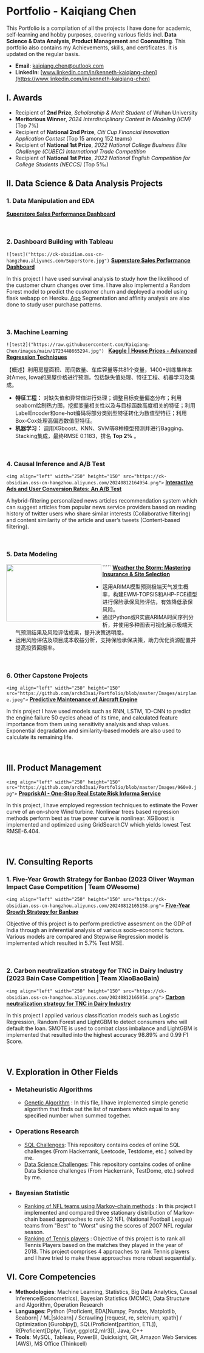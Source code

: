 # Portfolio - Kaiqiang Chen

This Portfolio is a compilation of all the projects I have done for academic, self-learning and hobby purposes, covering various fields incl. **Data Science & Data Analysis**, **Product Management** and **Coonsulting**. This portfolio also contains my Achievements, skills, and certificates. It is updated on the regular basis.

- **Email**: [kaiqiang.chen@outlook.com](kaiqiang.chen@outlook.com)
- **LinkedIn**: [www.linkedin.com/in/kenneth-kaiqiang-chen](https://www.linkedin.com/in/kenneth-kaiqiang-chen)

## I. Awards

- Recipient of **2nd Prize**, *Scholarahip & Merit Student* of Wuhan University
- **Meritorious Winner**, *2024 Interdisciplinary Contest In Modeling (ICM)* (Top 7%)
- Recipient of **National 2nd Prize**, *Citi Cup Financial Innovation Application Contest* (Top 15 among 152 teams)
- Recipient of **National 1st Prize**, *2022 National College Business Elite Challenge (CUBEC) International Trade Competition*
- Recipient of **National 1st Prize**, *2022 National English Competition for College Students (NECCS)* (Top 5‰)

## II. Data Science & Data Analysis Projects

### 1. Data Manipulation and EDA

**[Superstore Sales Performance Dashboard](https://public.tableau.com/views/SalesPerformanceDashboard_17224722585070/sheet0?:language=zh-CN&:sid=&:redirect=auth&:display_count=n&:origin=viz_share_link "Lick to open the dashboard website")**

<br />

### 2. Dashboard Building with Tableau

`![test]("https://ck-obsidian.oss-cn-hangzhou.aliyuncs.com/Superstore.jpg")` **[Superstore Sales Performance Dashboard](https://public.tableau.com/views/SalesPerformanceDashboard_17224722585070/sheet0?:language=zh-CN&:sid=&:redirect=auth&:display_count=n&:origin=viz_share_link "Lick to open the dashboard website")**

In this project I have used survival analysis to study how the likelihood of the customer churn changes over time. I have also implementd a Random Forest model to predict the customer churn and deployed a model using flask webapp on Heroku. [App](https://churn-prediction-app.herokuapp.com/)
Segmentation and affinity analysis are also done to study user purchase patterns.

<br />

### 3. Machine Learning

`![test2]("https://raw.githubusercontent.com/Kaiqiang-Chen/images/main/1723448665294.jpg") ` **[Kaggle | House Prices - Advanced Regression Techniques](https://github.com/Kaiqiang-Chen/Portfolio/blob/878769faa1fef4dae7661c2e0ee516bfa9f0ebd7/Data%20Science%20%26%20Data%20Analysis/Dashboard%20Building%20with%20Tableau/Readme_Dashboard.md)**

【概述】利用房屋面积、房间数量、车库容量等共81个变量，1400+训练集样本对Ames, Iowa的房屋价格进行预测，包括缺失值处理、特征工程、机器学习及集成。

* **特征工程：** 对缺失值和异常值进行处理；调整目标变量偏态分布；利用seaborn绘制热力图，挖掘变量相关性以及与目标函数高度相关的特征；利用LabelEncoder和one-hot编码将部分类别型特征转化为数值型特征；利用Box-Cox处理高偏态数值型特征。
* **机器学习：** 调用XGboost、KNN、SVM等8种模型预测并进行Bagging、Stacking集成，最终RMSE 0.1183，排名 **Top 2%** 。

<br />

### 4. Causal Inference and A/B Test

`<img align="left" width="250" height="150" src="https://ck-obsidian.oss-cn-hangzhou.aliyuncs.com/20240812164954.png">` **[Interactive Ads and User Conversion Rates: An A/B Test](https://github.com/archd3sai/News-Articles-Recommendation)**

A hybrid-filtering personalized news articles recommendation system which can suggest articles from popular news service providers based on reading history of twitter users who share similar interests (Collaborative filtering) and content similarity of the article and user’s tweets (Content-based filtering).

<br />

### 5. Data Modeling

``<img align="left" width="250" height="150" src="https://ck-obsidian.oss-cn-hangzhou.aliyuncs.com/20240812164338.png">```  **[Weather the Storm: Mastering Insurance &amp; Site Selection](https://github.com/archd3sai/News-Articles-Recommendation)**

* 运用ARIMA模型预测极端天气发生概率，构建EWM-TOPSIS和AHP-FCE模型进行保险承保风险评估，有效降低承保风险。
* 通过Python或R实施ARIMA时间序列分析，并使用多种图表可视化展示极端天气预测结果及风险评估成果，提升决策透明度。
* 运用风险评估及项目成本收益分析，支持保险承保决策，助力优化资源配置并提高投资回报率。

<br />

### 6. Other Capstone Projects

`<img align="left" width="250" height="150" src="https://github.com/archd3sai/Portfolio/blob/master/Images/airplane.jpeg">` **[Predictive Maintenance of Aircraft Engine](https://github.com/archd3sai/Predictive-Maintenance-of-Aircraft-Engine)**

In this project I have used models such as RNN, LSTM, 1D-CNN to predict the engine failure 50 cycles ahead of its time, and calculated feature importance from them using sensitivity analysis and shap values. Exponential degradation and similarity-based models are also used to calculate its remaining life.

<br />

## III. Product Management

`<img align="left" width="250" height="150" src="https://github.com/archd3sai/Portfolio/blob/master/Images/960x0.jpg">` **[PropriskAI - One-Stop Real Estate Risk Informa Service](https://github.com/archd3sai/Wind-Turbine-Power-Curve-Estimation)**

In this project, I have employed regression techniques to estimate the Power curve of an on-shore Wind turbine. Nonlinear trees based regression methods perform best as true power curve is nonlinear. XGBoost is implemented and optimized using GridSearchCV which yields lowest Test RMSE-6.404.

<br />

## IV. Consulting Reports

### 1. Five-Year Growth Strategy for Banbao (2023 Oliver Wayman Impact Case Competition | Team OWesome)

`<img align="left" width="250" height="150" src="https://ck-obsidian.oss-cn-hangzhou.aliyuncs.com/20240812165158.png">` **[Five-Year Growth Strategy for Banbao](https://github.com/archd3sai/Predicting-GDP-of-India)**

Objective of this project is to perform predictive assesment on the GDP of India through an inferential analysis of various socio-economic factors. Various models are compared and Stepwise Regression model is implemented which resulted in 5.7% Test MSE.

<br />

### 2. Carbon neutralization strategy for TNC in Dairy Industry (2023 Bain Case Competition | Team XiaoBaoBain)

`<img align="left" width="250" height="150" src="https://ck-obsidian.oss-cn-hangzhou.aliyuncs.com/20240812165054.png">` **[Carbon neutralization strategy for TNC in Dairy Industry](https://github.com/archd3sai/Predicting-GDP-of-India)**

In this project I applied various classification models such as Logistic Regression, Random Forest and LightGBM to detect consumers who will default the loan. SMOTE is used to combat class imbalance and LightGBM is implemented that resulted into the highest accuracy 98.89% and 0.99 F1 Score.

<br />

## V. Exploration in Other Fields

- ### Metaheuristic Algorithms

  - [Genetic Algorithm](https://github.com/archd3sai/Statistical-Methods/blob/master/genetic-algorithm.ipynb) : In this file, I have implemented simple genetic algorithm that finds out the list of numbers which equal to any specified number when summed together.
- ### Operations Research

  - [SQL Challenges](https://github.com/archd3sai/SQL): This repository contains codes of online SQL challenges (From Hackerrank, Leetcode, Testdome, etc.) solved by me.
  - [Data Science Challenges](https://github.com/archd3sai/DS-Challenges): This repository contains codes of online Data Science challenges (From Hackerrank, TestDome, etc.) solved by me.
- ### Bayesian Statistic

  - [Ranking of NFL teams using Markov-chain methods](https://github.com/archd3sai/Ranking-of-NFL-Teams-using-Markov-method/blob/master/Ranking%20of%20NFL%20teams%20Report.pdf) : In this project I implemented and compared three stationary distribution of Markov-chain based approaches to rank 32 NFL (National Football League) teams from "Best" to "Worst" using the scores of 2007 NFL regular season.
  - [Ranking of Tennis players](https://github.com/archd3sai/Tennis-Players-Ranking/blob/master/TennisRanking.ipynb) : Objective of this project is to rank all Tennis Players based on the matches they played in the year of 2018. This project comprises 4 approaches to rank Tennis players and I have tried to make these approaches more robust sequentially.

## VI. Core Competencies

- **Methodologies**: Machine Learning, Statistics, Big Data Analytics, Causal Inference(Econometrics), Bayesian Statistics (MCMC), Data Structure and Algorithm, Operation Research
- **Languages**: Python (Proficient, EDA[Numpy, Pandas, Matplotlib, Seaborn] / ML[sklearn] / Scrawling [request, re, selenium, xpath] / Optimization [Gurobipy]), SQL(Proficient[partition, ETL]), R(Proficient[Dplyr, Tidyr, ggplot2,mlr3]), Java, C++
- **Tools**: MySQL, Tableau, PowerBI, Quicksight, Git, Amazon Web Services (AWS), MS Office (Thinkcell)
